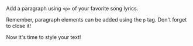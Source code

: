 <!--- Instructions --->
Add a paragraph using `<p>` of your favorite song lyrics.

<!--- Negative --->
Remember, paragraph elements can be added using the `p` tag. Don't forget to close it!

<!--- Positive --->
Now it's time to style your text!
